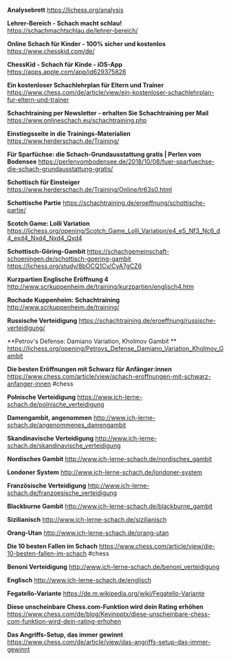 
**Analysebrett**
https://lichess.org/analysis


**Lehrer-Bereich - Schach macht schlau!**
https://schachmachtschlau.de/lehrer-bereich/


**Online Schach für Kinder - 100% sicher und kostenlos**
https://www.chesskid.com/de/


**ChessKid - Schach für Kinde - iOS-App**
https://apps.apple.com/app/id629375826

**Ein kostenloser Schachlehrplan für Eltern und Trainer** 
https://www.chess.com/de/article/view/ein-kostenloser-schachlehrplan-fur-eltern-und-trainer


**Schachtraining per Newsletter - erhalten Sie Schachtraining per Mail**
https://www.onlineschach.eu/schachtraining.php

**Einstiegsseite in die Trainings-Materialien**
https://www.herderschach.de/Training/


**Für Sparfüchse: die Schach-Grundausstattung gratis | Perlen vom Bodensee**
https://perlenvombodensee.de/2018/10/08/fuer-sparfuechse-die-schach-grundausstattung-gratis/


**Schottisch für Einsteiger**
https://www.herderschach.de/Training/Online/tr63s0.html

**Schottische Partie**
https://schachtraining.de/eroeffnung/schottische-partie/

**Scotch Game: Lolli Variation**
https://lichess.org/opening/Scotch_Game_Lolli_Variation/e4_e5_Nf3_Nc6_d4_exd4_Nxd4_Nxd4_Qxd4

**Schottisch-Göring-Gambit**
https://schachgemeinschaft-schoeningen.de/schottisch-goering-gambit
https://lichess.org/study/8bOCQ1Cv/CyA7gCZ6

**Kurzpartien Englische Eröffnung 4**
http://www.scrkuppenheim.de/training/kurzpartien/englisch4.htm


**Rochade Kuppenheim: Schachtraining**
http://www.scrkuppenheim.de/training/


**Russische Verteidigung** 
https://schachtraining.de/eroeffnung/russische-verteidigung/

**Petrov's Defense: Damiano Variation, Kholmov Gambit **
https://lichess.org/opening/Petrovs_Defense_Damiano_Variation_Kholmov_Gambit


**Die besten Eröffnungen mit Schwarz für Anfänger:innen** 
https://www.chess.com/article/view/schach-eroffnungen-mit-schwarz-anfanger-innen #chess

**Polnische Verteidigung**
https://www.ich-lerne-schach.de/polnische_verteidigung


**Damengambit, angenommen**
http://www.ich-lerne-schach.de/angenommenes_damengambit


**Skandinavische Verteidigung**
http://www.ich-lerne-schach.de/skandinavische_verteidigung


**Nordisches Gambit**
http://www.ich-lerne-schach.de/nordisches_gambit


**Londoner System**
http://www.ich-lerne-schach.de/londoner-system


**Französische Verteidigung**
http://www.ich-lerne-schach.de/franzoesische_verteidigung


**Blackburne Gambit**
http://www.ich-lerne-schach.de/blackburne_gambit


**Sizilianisch**
http://www.ich-lerne-schach.de/sizilianisch


**Orang-Utan**
http://www.ich-lerne-schach.de/orang-utan


**Die 10 besten Fallen im Schach** 
https://www.chess.com/article/view/die-10-besten-fallen-im-schach #chess


**Benoni Verteidigung**
http://www.ich-lerne-schach.de/benoni_verteidigung


**Englisch**
http://www.ich-lerne-schach.de/englisch


**Fegatello-Variante**
https://de.m.wikipedia.org/wiki/Fegatello-Variante


**Diese unscheinbare Chess.com-Funktion wird dein Rating erhöhen**
https://www.chess.com/de/blog/Kevinpptx/diese-unscheinbare-chess-com-funktion-wird-dein-rating-erhohen


**Das Angriffs-Setup, das immer gewinnt**
https://www.chess.com/de/article/view/das-angriffs-setup-das-immer-gewinnt
